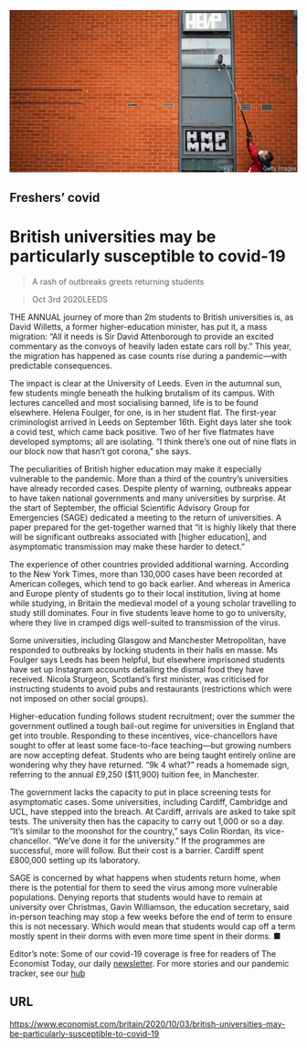 ![](./images/20201003_BRP001_0.jpg)

## Freshers’ covid

# British universities may be particularly susceptible to covid-19

> A rash of outbreaks greets returning students

> Oct 3rd 2020LEEDS

THE ANNUAL journey of more than 2m students to British universities is, as David Willetts, a former higher-education minister, has put it, a mass migration: “All it needs is Sir David Attenborough to provide an excited commentary as the convoys of heavily laden estate cars roll by.” This year, the migration has happened as case counts rise during a pandemic—with predictable consequences.

The impact is clear at the University of Leeds. Even in the autumnal sun, few students mingle beneath the hulking brutalism of its campus. With lectures cancelled and most socialising banned, life is to be found elsewhere. Helena Foulger, for one, is in her student flat. The first-year criminologist arrived in Leeds on September 16th. Eight days later she took a covid test, which came back positive. Two of her five flatmates have developed symptoms; all are isolating. “I think there’s one out of nine flats in our block now that hasn’t got corona,” she says.

The peculiarities of British higher education may make it especially vulnerable to the pandemic. More than a third of the country’s universities have already recorded cases. Despite plenty of warning, outbreaks appear to have taken national governments and many universities by surprise. At the start of September, the official Scientific Advisory Group for Emergencies (SAGE) dedicated a meeting to the return of universities. A paper prepared for the get-together warned that “it is highly likely that there will be significant outbreaks associated with [higher education], and asymptomatic transmission may make these harder to detect.”

The experience of other countries provided additional warning. According to the New York Times, more than 130,000 cases have been recorded at American colleges, which tend to go back earlier. And whereas in America and Europe plenty of students go to their local institution, living at home while studying, in Britain the medieval model of a young scholar travelling to study still dominates. Four in five students leave home to go to university, where they live in cramped digs well-suited to transmission of the virus.

Some universities, including Glasgow and Manchester Metropolitan, have responded to outbreaks by locking students in their halls en masse. Ms Foulger says Leeds has been helpful, but elsewhere imprisoned students have set up Instagram accounts detailing the dismal food they have received. Nicola Sturgeon, Scotland’s first minister, was criticised for instructing students to avoid pubs and restaurants (restrictions which were not imposed on other social groups).

Higher-education funding follows student recruitment; over the summer the government outlined a tough bail-out regime for universities in England that get into trouble. Responding to these incentives, vice-chancellors have sought to offer at least some face-to-face teaching—but growing numbers are now accepting defeat. Students who are being taught entirely online are wondering why they have returned. “9k 4 what?” reads a homemade sign, referring to the annual £9,250 ($11,900) tuition fee, in Manchester.

The government lacks the capacity to put in place screening tests for asymptomatic cases. Some universities, including Cardiff, Cambridge and UCL, have stepped into the breach. At Cardiff, arrivals are asked to take spit tests. The university then has the capacity to carry out 1,000 or so a day. “It’s similar to the moonshot for the country,” says Colin Riordan, its vice-chancellor. “We’ve done it for the university.” If the programmes are successful, more will follow. But their cost is a barrier. Cardiff spent £800,000 setting up its laboratory.

SAGE is concerned by what happens when students return home, when there is the potential for them to seed the virus among more vulnerable populations. Denying reports that students would have to remain at university over Christmas, Gavin Williamson, the education secretary, said in-person teaching may stop a few weeks before the end of term to ensure this is not necessary. Which would mean that students would cap off a term mostly spent in their dorms with even more time spent in their dorms. ■

Editor’s note: Some of our covid-19 coverage is free for readers of The Economist Today, our daily [newsletter](https://www.economist.com/https://my.economist.com/user#newsletter). For more stories and our pandemic tracker, see our [hub](https://www.economist.com//news/2020/03/11/the-economists-coverage-of-the-coronavirus)

## URL

https://www.economist.com/britain/2020/10/03/british-universities-may-be-particularly-susceptible-to-covid-19
